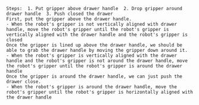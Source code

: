 
    Steps:  1. Put gripper above drawer handle  2. Drop gripper around drawer handle  3. Push closed the drawer
    First, put the gripper above the drawer handle.
    - When the robot's gripper is not vertically aligned with drawer handle, move the robot's gripper until the robot's gripper is vertically aligned with the drawer handle and the robot's gripper is closed
    Once the gripper is lined up above the drawer handle, we should be able to grab the drawer handle by moving the gripper down around it.
    - When the robot's gripper is vertically aligned with the drawer handle and the robot's gripper is not around the drawer handle, move the robot's gripper until the robot's gripper is around the drawer handle
    Once the gripper is around the drawer handle, we can just push the drawer close.
    - When the robot's gripper is around the drawer handle, move the robot's gripper until the robot's gripper is horizontally aligned with the drawer handle